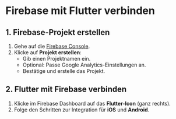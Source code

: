# Firebase mit Flutter verbinden

## 1. Firebase-Projekt erstellen

1. Gehe auf die [Firebase Console](https://firebase.google.com/).
2. Klicke auf **Projekt erstellen**:
   - Gib einen Projektnamen ein.
   - Optional: Passe Google Analytics-Einstellungen an.
   - Bestätige und erstelle das Projekt.

## 2. Flutter mit Firebase verbinden

1. Klicke im Firebase Dashboard auf das **Flutter-Icon** (ganz rechts).
2. Folge den Schritten zur Integration für **iOS** und **Android**.

